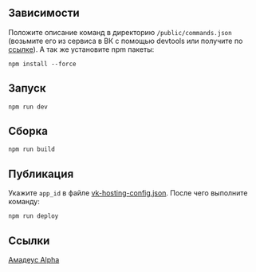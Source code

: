 ## Зависимости
Положите описание команд в директорию `/public/commands.json` (возьмите его из сервиса в ВК с помощью devtools или получите по [ссылке](https://amadeus.ddns.net/api/Commands)).
А так же установите npm пакеты:
```shell
npm install --force
```

## Запуск
```shell
npm run dev
```

## Сборка
```shell
npm run build
```

## Публикация
Укажите `app_id` в файле [vk-hosting-config.json](./vk-hosting-config.json).
После чего выполните команду:
```shell
npm run deploy
```

## Ссылки
[Амадеус Alpha](https://vk.com/app51547376)
